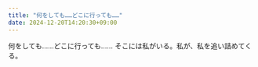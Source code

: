 ```yaml
---
title: "何をしても……どこに行っても……"
date: 2024-12-20T14:20:30+09:00
---
```

何をしても……どこに行っても……
そこには私がいる。私が、私を追い詰めてくる。
